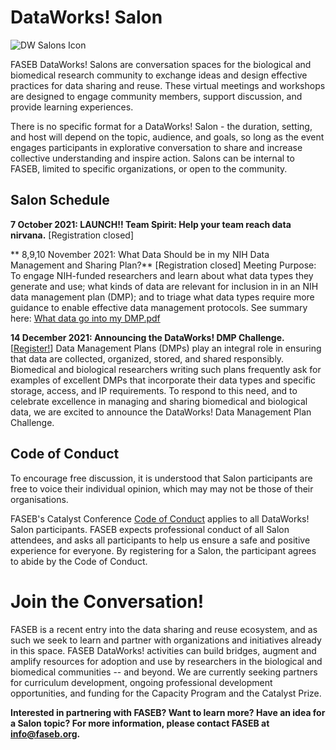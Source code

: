 # DataWorks! Salon
![DW Salons Icon](https://user-images.githubusercontent.com/90872869/145872352-74ca2597-3b11-4fdb-82a5-3f1c6877529c.jpg "DataWorks! Salon Icon")

FASEB DataWorks! Salons are conversation spaces for the biological and biomedical research community to exchange ideas and design effective practices for data sharing and reuse.  These virtual meetings and workshops are designed to engage community members, support discussion, and provide learning experiences.  

There is no specific format for a DataWorks! Salon - the duration, setting, and host will depend on the topic, audience, and goals, so long as the event engages participants in explorative conversation to share and increase collective understanding and inspire action.  Salons can be internal to FASEB, limited to specific organizations, or open to the community.

## Salon Schedule
**7 October 2021:  LAUNCH!! Team Spirit: Help your team reach data nirvana.**  [Registration closed]

** 8,9,10 November 2021:  What Data Should be in my NIH Data Management and Sharing Plan?**  [Registration closed]
Meeting Purpose: To engage NIH-funded researchers and learn about what data types they generate and use; what kinds of data are relevant for inclusion in in an NIH data management plan (DMP); and to triage what data types require more guidance to enable effective data management protocols.  See summary here: [What data go into my DMP.pdf](https://github.com/FASEB-DataWorks/Salon/files/7706321/What.data.go.into.my.DMP.pdf)

**14 December 2021:  Announcing the DataWorks! DMP Challenge.**  [[Register!](https://zoom.us/meeting/register/tJUtcOqspz4rH9S3sQhb12cYb-5tI4ttaJCX)]
Data Management Plans (DMPs) play an integral role in ensuring that data are collected, organized, stored, and shared responsibly. Biomedical and biological researchers writing such plans frequently ask for examples of excellent DMPs that incorporate their data types and specific storage, access, and IP requirements. To respond to this need, and to celebrate excellence in managing and sharing biomedical and biological data, we are excited to announce the DataWorks! Data Management Plan Challenge.

## Code of Conduct

To encourage free discussion, it is understood that Salon participants are free to voice their individual opinion, which may may not be those of their organisations. 

FASEB's Catalyst Conference [Code of Conduct](faseb.org/Portals/2/PDFs/SRCs/SRC%20Code%20of%20Conduct.pdf) applies to all DataWorks! Salon participants. FASEB expects professional conduct of all Salon attendees, and asks all participants to help us ensure a safe and positive experience for everyone. By registering for a Salon, the participant agrees to abide by the Code of Conduct.

# Join the Conversation!

FASEB is a recent entry into the data sharing and reuse ecosystem, and as such  we seek to learn and partner with organizations and initiatives already in this space.  FASEB DataWorks! activities can build bridges, augment and amplify resources for adoption and use by researchers in the biological and biomedical communities -- and beyond.  We are currently seeking partners for curriculum development, ongoing professional development opportunities, and funding for the Capacity Program and the Catalyst Prize.

**Interested in partnering with FASEB? Want to learn more? Have an idea for a Salon topic? For more information, please contact FASEB at info@faseb.org.**

